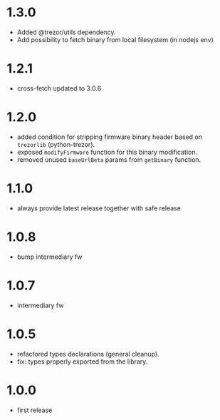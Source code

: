 # 1.3.0
- Added @trezor/utils dependency.
- Add possibility to fetch binary from local filesystem (in nodejs env)

# 1.2.1
- cross-fetch updated to 3.0.6

# 1.2.0
- added condition for stripping firmware binary header based on `trezorlib` (python-trezor).
- exposed `modifyFirmware` function for this binary modification.
- removed unused `baseUrlBeta` params from `getBinary` function.

# 1.1.0
- always provide latest release together with safe release

# 1.0.8
- bump intermediary fw

# 1.0.7
- intermediary fw

# 1.0.5
- refactored types declarations (general cleanup).
- fix: types properly exported from the library.

# 1.0.0
- first release
